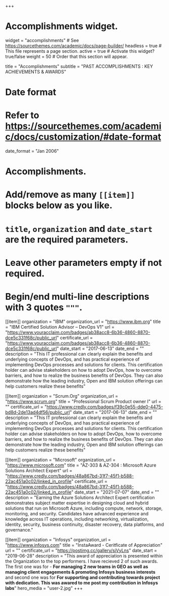 
+++
# Accomplishments widget.
widget = "accomplishments"  # See https://sourcethemes.com/academic/docs/page-builder/
headless = true  # This file represents a page section.
active = true  # Activate this widget? true/false
weight = 50  # Order that this section will appear.

title = "Accomplishments"
subtitle = "PAST ACCOMPLISHMENTS : KEY ACHIEVEMENTS & AWARDS"

# Date format
#   Refer to https://sourcethemes.com/academic/docs/customization/#date-format
date_format = "Jan 2006"

# Accomplishments.
#   Add/remove as many `[[item]]` blocks below as you like.
#   `title`, `organization` and `date_start` are the required parameters.
#   Leave other parameters empty if not required.
#   Begin/end multi-line descriptions with 3 quotes `"""`.




  [[item]]
  organization = "IBM"
  organization_url = "https://www.ibm.org"
  title = "IBM Certified Solution Advisor – DevOps V1"
  url = "https://www.youracclaim.com/badges/ab38acc8-6b36-4860-8870-dce5c331f68c/public_url"
  certificate_url = "https://www.youracclaim.com/badges/ab38acc8-6b36-4860-8870-dce5c331f68c/public_url"
  date_start = "2017-06-13"
  date_end = ""
  description = "This IT professional can clearly explain the benefits and underlying concepts of DevOps, and has practical experience of implementing DevOps processes and solutions for clients. This certification holder can  advise stakeholders on how to adopt DevOps, how to overcome barriers, and how to realize the business benefits of DevOps. They can also demonstrate how the leading industry, Open and IBM solution offerings can help customers realize these benefits"

  [[item]]
  organization = "Scrum.Org"
  organization_url = "https://www.scrum.org"
  title = "Professional Scrum Product owner I"
  url = ""
  certificate_url = "https://www.credly.com/badges/f39c0e55-dde0-4475-bd8d-2de13ad4df56/public_url"
  date_start = "2017-06-13"
  date_end = ""
  description = "This IT professional can clearly explain the benefits and underlying concepts of DevOps, and has practical experience of implementing DevOps processes and solutions for clients. This certification holder can  advise stakeholders on how to adopt DevOps, how to overcome barriers, and how to realize the business benefits of DevOps. They can also demonstrate how the leading industry, Open and IBM solution offerings can help customers realize these benefits"
  

  [[item]]
  organization = "Microsoft"
  organization_url = "https://www.microsoft.com"
  title = "AZ-303 & AZ-304 : Microsoft Azure Solutions Architect Expert"
  url = "https://www.credly.com/badges/48a867bd-31f7-45f1-b588-22ac451a0c02/linked_in_profile"
  certificate_url = "https://www.credly.com/badges/48a867bd-31f7-45f1-b588-22ac451a0c02/linked_in_profile"
  date_start = "2021-07-07"
  date_end = ""
  description = "Earning the Azure Solutions Architect Expert certification demonstrates subject matter expertise in designing cloud and hybrid solutions that run on Microsoft Azure, including compute, network, storage, monitoring, and security. Candidates have advanced experience and knowledge across IT operations, including networking, virtualization, identity, security, business continuity, disaster recovery, data platforms, and governance."


[[item]]
  organization = "Infosys"
  organization_url = "https://www.infosys.com"
  title = "InstaAward - Ceritficate of Appreciation"
  url = ""
  certificate_url = "https://postimg.cc/gallery/sjVyLns"
  date_start = "2019-06-28"
  description = "This award of appreciation is presented within the Organization to the top performers. I have recieved 2 of such awards. The first one was for - __For managing 2 new teams in GEO as well as managing client engagements & promoting Infosys business interests__ and second one was for __For supporting and contributing towards project with dedication. This was awared to me post my contribution in Infosys labs__"
  hero_media = "user-2.jpg"
+++
